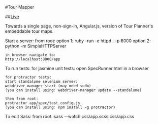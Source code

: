 #Tour Mapper

##[Live](https://rawgithub.com/mickeysanchez/tour_mapper/master/app/index.html)

Towards a single page, non-sign-in, Angular.js, version of Tour Planner's embeddable tour maps. 

Start a server:
	from root:
	option 1: ruby -run -e httpd . -p 8000
	option 2: python -m SimpleHTTPServer
	
	in browser navigate to:
	http://localhost:8000/app
	

To run tests:
	for jasmine unit tests:
	open SpecRunner.html in a browser
	
	for protractor tests:
	start standalone selenium server:
	webdriver-manager start (may need sudo)
	(you can install using: webdriver-manager update --standalone)
	
	then from root:
	protractor app/spec/test_config.js
	(you can install using: npm install -g protractor)

To edit Sass:
	from root: 
	sass --watch css/app.scss:css/app.css

